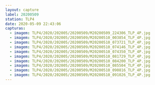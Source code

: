 ```yaml
---
layout: capture
label: 20200509
station: TLP4
date: 2020-05-09 22:43:06
capturas:
  - imagem: TLP4/2020/202005/20200509/M20200509_224306_TLP_4P.jpg
  - imagem: TLP4/2020/202005/20200509/M20200510_003854_TLP_4P.jpg
  - imagem: TLP4/2020/202005/20200509/M20200510_073721_TLP_4P.jpg
  - imagem: TLP4/2020/202005/20200509/M20200510_074146_TLP_4P.jpg
  - imagem: TLP4/2020/202005/20200509/M20200510_074350_TLP_4P.jpg
  - imagem: TLP4/2020/202005/20200509/M20200510_081729_TLP_4P.jpg
  - imagem: TLP4/2020/202005/20200509/M20200510_084200_TLP_4P.jpg
  - imagem: TLP4/2020/202005/20200509/M20200510_085504_TLP_4P.jpg
  - imagem: TLP4/2020/202005/20200509/M20200510_090816_TLP_4P.jpg
  - imagem: TLP4/2020/202005/20200509/M20200510_091026_TLP_4P.jpg
---
```

